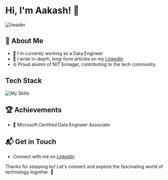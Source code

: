 # Hi, I'm Aakash! 👋
![header](https://capsule-render.vercel.app/api?text=Welcome!!!&type=waving&color=timeAuto&animation=twinkling)

## 🚀 About Me

- 🔭 I'm currently working as a Data Engineer
- 📝 I write in-depth, long-form articles on my [LinkedIn](https://www.linkedin.com/in/aakashdeep-b-419a471a4/)
- 🌐 Proud alumni of NIT Srinagar, contributing to the tech community.



## Tech Stack
![My Skills](https://go-skill-icons.vercel.app/api/icons?i=azure,python,spark,hadoop,hive,kafka,postgres,mongodb,databricks,delta,snowflake,airflow,azuredevops,docker,git,githubactions,jenkins,)



 ## 🏆 Achievements

- 🌟 Microsoft Certified Data Engineer Associate


## 📬 Get in Touch

- Connect with me on [LinkedIn](https://www.linkedin.com/in/aakashdeep-b-419a471a4/)


Thanks for stopping by! Let's connect and explore the fascinating world of technology together. 🚀









